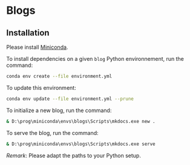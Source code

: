 # Blogs

## Installation

Please install [Miniconda](https://docs.conda.io/projects/miniconda/en/latest/index.html).

To install dependencies on a given `blog` Python environnement, run the command:

```bash
conda env create --file environment.yml
```

To update this environment:

```bash
conda env update --file environment.yml --prune
```

To initialize a new blog, run the command:

```bash
& D:\prog\miniconda\envs\blogs\Scripts\mkdocs.exe new .
```

To serve the blog, run the command:

```bash
& D:\prog\miniconda\envs\blogs\Scripts\mkdocs.exe serve
```

_Remark_: Please adapt the paths to your Python setup.
